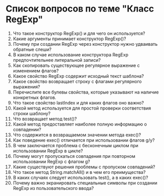 # Список вопросов по теме "Класс RegExp"

1. Что такое конструктор RegExp() и для чего он используется?
2. Какие аргументы принимает конструктор RegExp()?
3. Почему при создании RegExp через конструктор нужно удваивать обратные слеши?
4. В каком случае использование конструктора RegExp предпочтительнее литеральной записи?
5. Как скопировать существующее регулярное выражение с изменением флагов?
6. Какое свойство RegExp содержит исходный текст шаблона?
7. Какое свойство возвращает строку с флагами регулярного выражения?
8. Перечислите все булевы свойства, которые указывают на наличие конкретных флагов.
9. Что такое свойство lastIndex и для каких флагов оно важно?
10. Какой метод используется для простой проверки соответствия строки шаблону?
11. Что возвращает метод test()?
12. Какой метод предоставляет наиболее полную информацию о совпадении?
13. Что содержится в возвращаемом значении метода exec()?
14. Как поведение exec() отличается при использовании флагов g/y?
15. В чем заключается проблема с бесконечным циклом при использовании RegExp в цикле?
16. Почему могут пропускаться совпадения при повторном использовании RegExp с флагом g?
17. Какие существуют решения проблемы с пропуском совпадений?
18. Что такое метод String.matchAll() и в чем его преимущества?
19. В каких случаях следует использовать test(), а в каких exec()?
20. Почему важно экранировать специальные символы при создании RegExp из пользовательского ввода?

